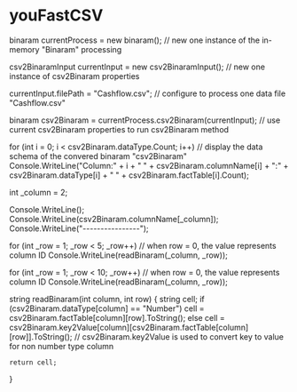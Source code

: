 # youFastCSV

binaram currentProcess = new binaram(); // new one instance of the in-memory "Binaram" processing

csv2BinaramInput currentInput = new csv2BinaramInput();  // new one instance of csv2Binaram properties

currentInput.filePath = "Cashflow.csv"; // configure to process one data file "Cashflow.csv"

binaram csv2Binaram = currentProcess.csv2Binaram(currentInput); // use current csv2Binaram properties to run csv2Binaram method

for (int i = 0; i < csv2Binaram.dataType.Count; i++) // display the data schema of the convered binaram "csv2Binaram"
    Console.WriteLine("Column:" + i + " " + csv2Binaram.columnName[i] + ":" + csv2Binaram.dataType[i] + " " + csv2Binaram.factTable[i].Count);

int _column = 2;             

Console.WriteLine();
Console.WriteLine(csv2Binaram.columnName[_column]);
Console.WriteLine("----------------");

for (int _row = 1; _row < 5; _row++) // when row = 0, the value represents column ID 
    Console.WriteLine(readBinaram(_column, _row));

for (int _row = 1; _row < 10; _row++) // when row = 0, the value represents column ID 
    Console.WriteLine(readBinaram(_column, _row));

string readBinaram(int column, int row)
{
    string cell;
    if (csv2Binaram.dataType[column] == "Number")
        cell = csv2Binaram.factTable[column][row].ToString();
    else
        cell = csv2Binaram.key2Value[column][csv2Binaram.factTable[column][row]].ToString(); // csv2Binaram.key2Value is used to convert key to value for non number type column
        
    return cell;
}


